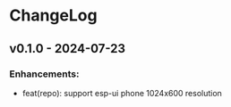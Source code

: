 # ChangeLog

## v0.1.0 - 2024-07-23

### Enhancements:

* feat(repo): support esp-ui phone 1024x600 resolution
